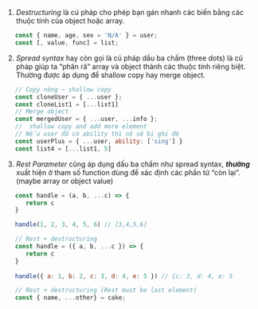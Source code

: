 1. *Destructuring* là cú pháp cho phép bạn gán nhanh các biến bằng các thuộc tính của object hoặc array.

```js
   const { name, age, sex = 'N/A' } = user;
   const [, value, func] = list;
```

2. *Spread syntax* hay còn gọi là cú pháp dấu ba chấm (three dots) là cú pháp giúp ta “phân rã” array và object thành các thuộc tính riêng biệt. Thường được áp dụng để shallow copy hay merge object.
```js
   // Copy nông – shallow copy
   const cloneUser = { ...user };
   const cloneList1 = [...list1]
   // Merge object
   const mergedUser = { ...user, ...info };
   //  shallow copy and add more element
   // Nếu user đã có ability thì nó sẽ bị ghi đè
   const userPlus = { ...user, ability: ['sing'] }
   const list4 = [...list1, 5]
```

3. *Rest Parameter* cũng áp dụng dấu ba chấm như spread syntax, ***thường*** xuất hiện ở tham số function dùng để xác định các phần tử “còn lại”. (maybe array or object value)

```js
   const handle = (a, b, ...c) => {
      return c
   }

   handle(1, 2, 3, 4, 5, 6) // [3,4,5,6]
```

```js
   // Rest + destructuring 
   const handle = ({ a, b, ...c }) => {
      return c
   }
   
   handle({ a: 1, b: 2, c: 3, d: 4, e: 5 }) // {c: 3, d: 4, e: 5
```

```js
   // Rest + destructuring (Rest must be last element)
   const { name, ...other} = cake;
```